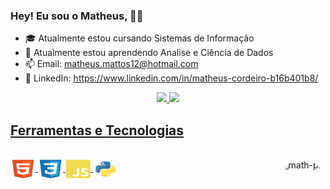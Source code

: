 ### Hey! Eu sou o Matheus, 👨‍💻

- 🎓 Atualmente estou cursando Sistemas de Informação
- 🌱 Atualmente estou aprendendo Analise e Ciência de Dados
- 📫 Email: matheus.mattos12@hotmail.com
- 💼 LinkedIn: https://www.linkedin.com/in/matheus-cordeiro-b16b401b8/

<div align="center">
  <a href="https://github.com/MatheusMoon">
  <img height="180em" src="https://github-readme-stats.vercel.app/api?username=MatheusMoon&show_icons=true&theme=codeSTACKr&include_all_commits=true&count_private=true"/>
  <img height="180em" src="https://github-readme-stats.vercel.app/api/top-langs/?username=MatheusMoon&layout=compact&langs_count=7&theme=codeSTACKr"/>
</div>

## Ferramentas e Tecnologias
<div style="display: inline_block"><br>
  <img align="center" alt="math-HTML" height="30" width="40" src="https://raw.githubusercontent.com/devicons/devicon/master/icons/html5/html5-original.svg">
  <img align="center" alt="math-CSS" height="30" width="40" src="https://raw.githubusercontent.com/devicons/devicon/master/icons/css3/css3-original.svg">
  <img align="center" alt="math-Js" height="30" width="40" src="https://raw.githubusercontent.com/devicons/devicon/master/icons/javascript/javascript-plain.svg"> 
  <img align="center" alt="math-Python" height="30" width="40" src="https://raw.githubusercontent.com/devicons/devicon/master/icons/python/python-original.svg">
  <img align="right" alt="math-pic" height="150" style="border-radius:50px;" src="https://thumbs.gfycat.com/DiligentCarefulEnglishpointer-size_restricted.gif">
</div>

##


